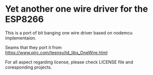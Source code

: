 # Yet another one wire driver for the ESP8266

This is a port of bit banging one wire driver based on nodemcu implementaion.

Seams that they port it from  https://www.pjrc.com/teensy/td_libs_OneWire.html

For all aspect regarding license, please check LICENSE file and coresponding projects.